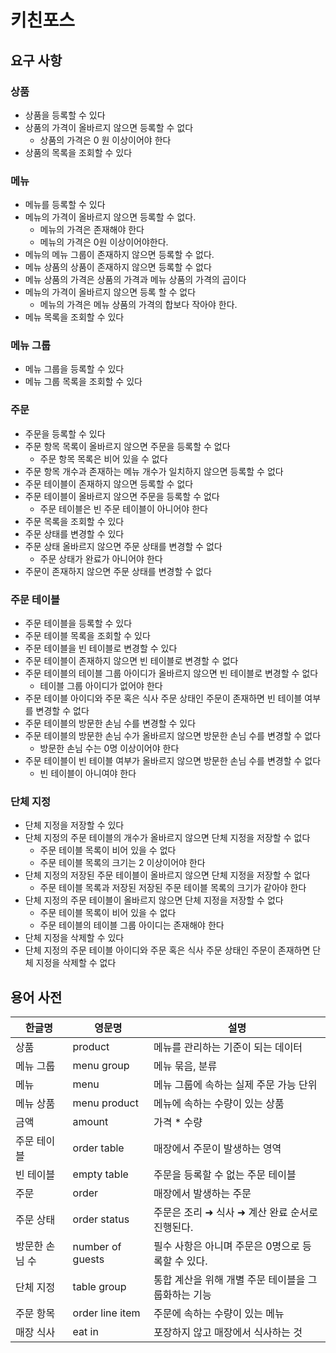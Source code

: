 # 키친포스

## 요구 사항

### 상품

- 상품을 등록할 수 있다
- 상품의 가격이 올바르지 않으면 등록할 수 없다
    - 상품의 가격은 0 원 이상이어야 한다
- 상품의 목록을 조회할 수 있다

### 메뉴

- 메뉴를 등록할 수 있다
- 메뉴의 가격이 올바르지 않으면 등록할 수 없다.
    - 메뉴의 가격은 존재해야 한다
    - 메뉴의 가격은 0원 이상이어야한다.
- 메뉴의 메뉴 그룹이 존재하지 않으면 등록할 수 없다.
- 메뉴 상품의 상품이 존재하지 않으면 등록할 수 없다
- 메뉴 상품의 가격은 상품의 가격과 메뉴 상품의 가격의 곱이다
- 메뉴의 가격이 올바르지 않으면 등록 할 수 없다
    - 메뉴의 가격은 메뉴 상품의 가격의 합보다 작아야 한다.
- 메뉴 목록을 조회할 수 있다

### 메뉴 그룹

- 메뉴 그룹을 등록할 수 있다
- 메뉴 그룹 목록을 조회할 수 있다

### 주문

- 주문을 등록할 수 있다
- 주문 항목 목록이 올바르지 않으면 주문을 등록할 수 없다
    - 주문 항목 목록은 비어 있을 수 없다
- 주문 항목 개수과 존재하는 메뉴 개수가 일치하지 않으면 등록할 수 없다
- 주문 테이블이 존재하지 않으면 등록할 수 없다
- 주문 테이블이 올바르지 않으면 주문을 등록할 수 없다
    - 주문 테이블은 빈 주문 테이블이 아니어야 한다
- 주문 목록을 조회할 수 있다
- 주문 상태를 변경할 수 있다
- 주문 상태 올바르지 않으면 주문 상태를 변경할 수 없다
    - 주문 상태가 완료가 아니어야 한다
- 주문이 존재하지 않으면 주문 상태를 변경할 수 없다

### 주문 테이블

- 주문 테이블을 등록할 수 있다
- 주문 테이블 목록을 조회할 수 있다
- 주문 테이블을 빈 테이블로 변경할 수 있다
- 주문 테이블이 존재하지 않으면 빈 테이블로 변경할 수 없다
- 주문 테이블의 테이블 그룹 아이디가 올바르지 않으면 빈 테이블로 변경할 수 없다
    - 테이블 그룹 아이디가 없어야 한다
- 주문 테이블 아이디와 주문 혹은 식사 주문 상태인 주문이 존재하면 빈 테이블 여부를 변경할 수 없다
- 주문 테이블의 방문한 손님 수를 변경할 수 있다
- 주문 테이블의 방문한 손님 수가 올바르지 않으면 방문한 손님 수를 변경할 수 없다
    - 방문한 손님 수는 0명 이상이어야 한다
- 주문 테이블이 빈 테이블 여부가 올바르지 않으면 방문한 손님 수를 변경할 수 없다
    - 빈 테이블이 아니여야 한다

### 단체 지정

- 단체 지정을 저장할 수 있다
- 단체 지정의 주문 테이블의 개수가 올바르지 않으면 단체 지정을 저장할 수 없다
    - 주문 테이블 목록이 비어 있을 수 없다
    - 주문 테이블 목록의 크기는 2 이상이어야 한다
- 단체 지정의 저장된 주문 테이블이 올바르지 않으면 단체 지정을 저장할 수 없다
    - 주문 테이블 목록과 저장된 저장된 주문 테이블 목록의 크기가 같아야 한다
- 단체 지정의 주문 테이블이 올바르지 않으면 단체 지정을 저장할 수 없다
    - 주문 테이블 목록이 비어 있을 수 없다
    - 주문 테이블의 테이블 그룹 아이디는 존재해야 한다
- 단체 지정을 삭제할 수 있다
- 단체 지정의 주문 테이블 아이디와 주문 혹은 식사 주문 상태인 주문이 존재하면 단체 지정을 삭제할 수 없다

## 용어 사전

| 한글명 | 영문명 | 설명 |
| --- | --- | --- |
| 상품 | product | 메뉴를 관리하는 기준이 되는 데이터 |
| 메뉴 그룹 | menu group | 메뉴 묶음, 분류 |
| 메뉴 | menu | 메뉴 그룹에 속하는 실제 주문 가능 단위 |
| 메뉴 상품 | menu product | 메뉴에 속하는 수량이 있는 상품 |
| 금액 | amount | 가격 * 수량 |
| 주문 테이블 | order table | 매장에서 주문이 발생하는 영역 |
| 빈 테이블 | empty table | 주문을 등록할 수 없는 주문 테이블 |
| 주문 | order | 매장에서 발생하는 주문 |
| 주문 상태 | order status | 주문은 조리 ➜ 식사 ➜ 계산 완료 순서로 진행된다. |
| 방문한 손님 수 | number of guests | 필수 사항은 아니며 주문은 0명으로 등록할 수 있다. |
| 단체 지정 | table group | 통합 계산을 위해 개별 주문 테이블을 그룹화하는 기능 |
| 주문 항목 | order line item | 주문에 속하는 수량이 있는 메뉴 |
| 매장 식사 | eat in | 포장하지 않고 매장에서 식사하는 것 |

